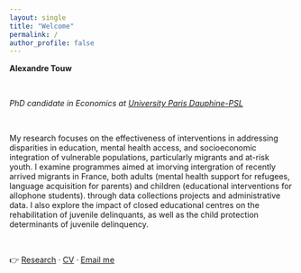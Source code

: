 ```yaml
---
layout: single
title: "Welcome"
permalink: /
author_profile: false
---
```


**Alexandre Touw**

<br/>

*PhD candidate in Economics at [University Paris Dauphine-PSL](https://leda.dauphine.fr/)*

<br/>

My research focuses on the effectiveness of interventions in addressing disparities in education, mental health access, and socioeconomic integration of vulnerable populations, particularly migrants and at-risk youth. 
I examine programmes aimed at imorving intergration of recently arrived migrants in France, both adults (mental health support for refugees, language acquisition for parents) and children (educational interventions for allophone students).
through data collections projects and administrative data.
I also explore the impact of closed educational centres on the rehabilitation of juvenile delinquants, as well as the child protection determinants of juvenile delinquency.

<br/>

👉 [Research](/research) · [CV](/cv) · [Email me](mailto:alexandre.touw@dauphine.psl.eu)